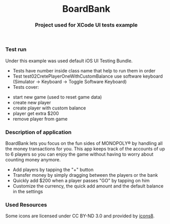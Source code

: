 <div align="center">

<h1> BoardBank </h1> 
<h3> Project used for XCode UI tests example </h3></div>

<br>

### Test run

Under this example was used default iOS UI Testing Bundle. 
 
* Tests have number inside class name that help to run them in order
* Test test02CretePlayerOneWithCustomBalance use software keyboard (Simulator -> Keyboard -> Toggle Software Keyboard)
* Tests cover: 
- start new game (used to reset game data)
- create new player 
- create player with custom balance
- player get extra $200
- remove player from game

### Description of application

BoardBank lets you focus on the fun sides of MONOPOLY® by handling all the money transactions for you. This app keeps track of the accounts of up to 6 players so you can enjoy the game without having to worry about counting money anymore.

* Add players by tapping the "+" button
* Transfer money by simply dragging between the players or the bank
* Quickly add $200 when a player passes "GO" by tapping on him
* Customize the currency, the quick add amount and the default balance  in the settings


### Used Resources

Some icons are licensed under CC BY-ND 3.0 and provided by [icons8](http://icons8.com).
